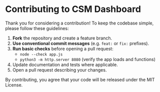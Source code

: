# Contributing to CSM Dashboard

Thank you for considering a contribution! To keep the codebase simple,
please follow these guidelines:

1. **Fork** the repository and create a feature branch.
2. **Use conventional commit messages** (e.g. `feat:` or `fix:` prefixes).
3. **Run basic checks** before opening a pull request:
   - `node --check app.js`
   - `python3 -m http.server 8080` (verify the app loads and functions)
4. Update documentation and tests where applicable.
5. Open a pull request describing your changes.

By contributing, you agree that your code will be released under the MIT License.
